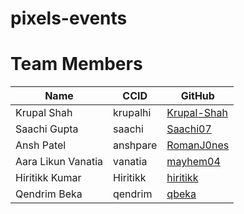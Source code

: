 # pixels-events

# Team Members

| Name               | CCID     | GitHub      |
|--------------------|---------|------------|
| Krupal Shah        | krupalhi | [Krupal-Shah](https://github.com/Krupal-Shah) |
| Saachi Gupta       | saachi   | [Saachi07](https://github.com/Saachi07) |
| Ansh Patel         | anshpare | [RomanJ0nes](https://github.com/RomanJ0nes) |
| Aara Likun Vanatia | vanatia  | [mayhem04](https://github.com/mayhem04) |
| Hiritikk Kumar     | Hiritikk | [hiritikk](https://github.com/hiritikk) |
| Qendrim Beka       | qendrim  | [qbeka](https://github.com/qbeka) |

